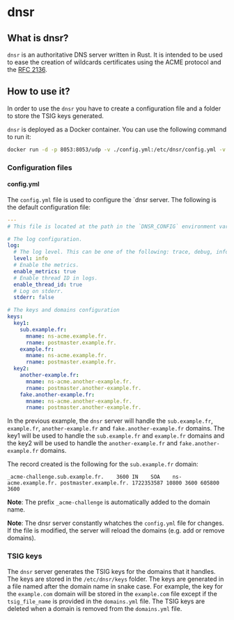 # dnsr

## What is dnsr?

`dnsr` is an authoritative DNS server written in Rust. It is intended to be used to ease the creation of wildcards certificates using the ACME protocol and the [RFC 2136](https://www.rfc-editor.org/rfc/rfc2136).

## How to use it?

In order to use the `dnsr` you have to create a configuration file and a folder to store the TSIG keys generated.

`dnsr` is deployed as a Docker container. You can use the following command to run it:

```bash
docker run -d -p 8053:8053/udp -v ./config.yml:/etc/dnsr/config.yml -v ./keys:/etc/dnsr/keys ghrc.io/thibault-cne/dnsr:latest
```

### Configuration files

#### config.yml

The `config.yml` file is used to configure the `dnsr server. The following is the default configuration file:

```yaml
---
# This file is located at the path in the `DNSR_CONFIG` environment variable or in the `/etc/dnsr/config.yml` file.

# The log configuration.
log:
  # The log level. This can be one of the following: trace, debug, info, warn, error, or off.
  level: info
  # Enable the metrics.
  enable_metrics: true
  # Enable thread ID in logs.
  enable_thread_id: true
  # Log on stderr.
  stderr: false

# The keys and domains configuration
keys:
  key1:
    sub.example.fr:
      mname: ns-acme.example.fr.
      rname: postmaster.example.fr.
    example.fr:
      mname: ns-acme.example.fr.
      rname: postmaster.example.fr.
  key2:
    another-example.fr:
      mname: ns-acme.another-example.fr.
      rname: postmaster.another-example.fr.
    fake.another-example.fr:
      mname: ns-acme.another-example.fr.
      rname: postmaster.another-example.fr.
```

In the previous example, the `dnsr` server will handle the `sub.example.fr`, `example.fr`, `another-example.fr` and `fake.another-example.fr` domains.
The key1 will be used to handle the `sub.example.fr` and `example.fr` domains and the key2 will be used to handle the `another-example.fr` and `fake.another-example.fr` domains.

The record created is the following for the `sub.example.fr` domain:

```text
_acme-challenge.sub.example.fr.    3600 IN    SOA    ns-acme.example.fr. postmaster.example.fr. 1722353587 10800 3600 605800 3600
```

**Note**: The prefix `_acme-challenge` is automatically added to the domain name.

**Note**: The dnsr server constantly whatches the `config.yml` file for changes.
If the file is modified, the server will reload the domains (e.g. add or remove domains).

### TSIG keys

The `dnsr` server generates the TSIG keys for the domains that it handles. The keys are stored in the `/etc/dnsr/keys` folder. The keys are generated in a file named after the domain name in snake case. For example, the key for the `example.com` domain will be stored in the `example.com` file except if the `tsig_file_name` is provided in the `domains.yml` file.
The TSIG keys are deleted when a domain is removed from the `domains.yml` file.
